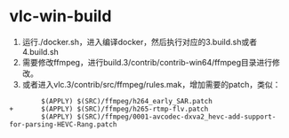 # vlc-win-build

1. 运行./docker.sh，进入编译docker，然后执行对应的3.build.sh或者4.build.sh
2. 需要修改ffmpeg，进行build.3/contrib/contrib-win64/ffmpeg目录进行修改。
3. 或者进入vlc.3/contrib/src/ffmpeg/rules.mak，增加需要的patch，类似：
```
        $(APPLY) $(SRC)/ffmpeg/h264_early_SAR.patch
+       $(APPLY) $(SRC)/ffmpeg/h265-rtmp-flv.patch
        $(APPLY) $(SRC)/ffmpeg/0001-avcodec-dxva2_hevc-add-support-for-parsing-HEVC-Rang.patch
```
